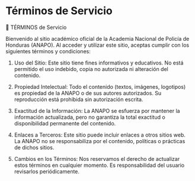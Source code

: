 # Términos de Servicio

📄 TÉRMINOS de Servicio

Bienvenido al sitio académico oficial de la Academia Nacional de Policía de Honduras (ANAPO). Al acceder y utilizar este sitio, aceptas cumplir con los siguientes términos y condiciones:

1. Uso del Sitio:
Este sitio tiene fines informativos y educativos. No está permitido el uso indebido, copia no autorizada ni alteración del contenido.

2. Propiedad Intelectual:
Todo el contenido (textos, imágenes, logotipos) es propiedad de la ANAPO o de sus autores autorizados. Su reproducción está prohibida sin autorización escrita.

3. Exactitud de la Información:
La ANAPO se esfuerza por mantener la información actualizada, pero no garantiza la total exactitud o disponibilidad permanente del contenido.

4. Enlaces a Terceros:
Este sitio puede incluir enlaces a otros sitios web. La ANAPO no se responsabiliza por el contenido, políticas o prácticas de dichos sitios.

5. Cambios en los Términos:
Nos reservamos el derecho de actualizar estos términos en cualquier momento. Es responsabilidad del usuario revisarlos periódicamente.
